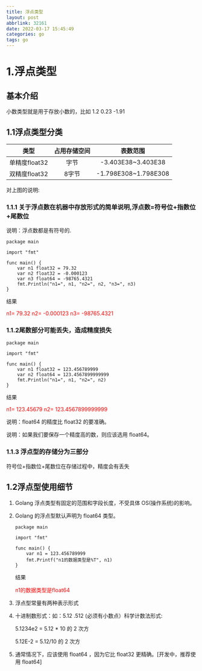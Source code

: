 ```yaml
---
title: 浮点类型
layout: post
abbrlink: 32161
date: 2022-03-17 15:45:49
categories: go
tags: go
---
```


# 1.浮点类型

## 基本介绍

小数类型就是用于存放小数的，比如 1.2 0.23 -1.91

<!--more-->

## 1.1浮点类型分类

|     类型      | 占用存储空间 |       表数范围       |
| :-----------: | :----------: | :------------------: |
| 单精度float32 |     字节     |  -3.403E38~3.403E38  |
| 双精度float32 |    8字节     | -1.798E308~1.798E308 |

对上图的说明:

### 1.1.1 关于浮点数在机器中存放形式的简单说明,浮点数=符号位+指数位+尾数位

说明：浮点数都是有符号的.

```
package main

import "fmt"

func main() {
	var n1 float32 = 79.32
	var n2 float32 = -0.000123
	var n3 float64 = -98765.4321
	fmt.Println("n1=", n1, "n2=", n2, "n3=", n3)
}

```

结果

<font color=#FF0000>n1= 79.32 n2= -0.000123 n3= -98765.4321</font>

### 1.1.2尾数部分可能丢失，造成精度损失

```
package main

import "fmt"

func main() {
	var n1 float32 = 123.456789999
	var n2 float64 = 123.4567899999999
	fmt.Println("n1=", n1, "n2=", n2)
}

```

结果

<font color=#ff0000>n1= 123.45679 n2= 123.4567899999999</font>

说明：float64 的精度比 float32 的要准确。

说明：如果我们要保存一个精度高的数，则应该选用 float64。

### 1.1.3 浮点型的存储分为三部分

符号位+指数位+尾数位在存储过程中，精度会有丢失

## 1.2浮点型使用细节

1) Golang 浮点类型有固定的范围和字段长度，不受具体 OS(操作系统)的影响。 

2) Golang 的浮点型默认声明为 float64 类型。

    ```
    package main
    
    import "fmt"
    
    func main() {
    	var n1 = 123.456789999
    	fmt.Printf("n1的数据类型是%T", n1)
    }
    ```

    结果

    <font color=#FF0000>n1的数据类型是float64</font>

3) 浮点型常量有两种表示形式 

4) 十进制数形式：如：5.12 .512 (必须有小数点）科学计数法形式:

    5.1234e2 = 5.12 * 10 的 2 次方

     5.12E-2 = 5.12/10 的 2 次方

5) 通常情况下，应该使用 float64 ，因为它比 float32 更精确。[开发中，推荐使用 float64]
